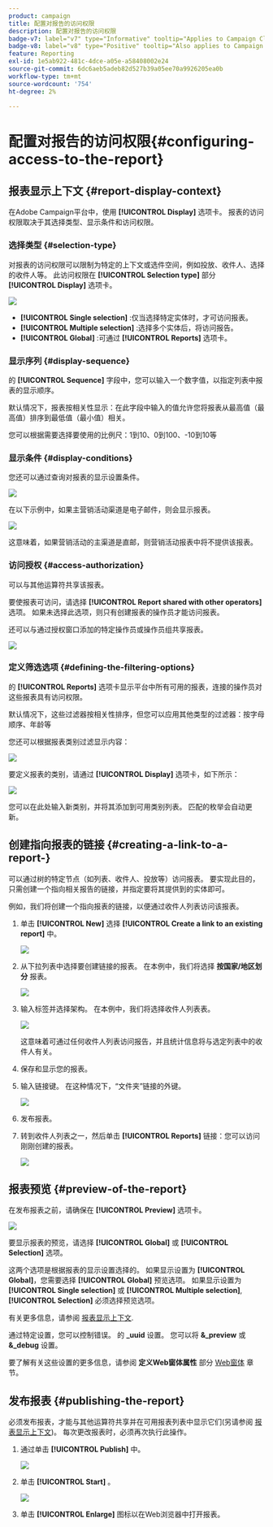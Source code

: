 ```yaml
---
product: campaign
title: 配置对报告的访问权限
description: 配置对报告的访问权限
badge-v7: label="v7" type="Informative" tooltip="Applies to Campaign Classic v7"
badge-v8: label="v8" type="Positive" tooltip="Also applies to Campaign v8"
feature: Reporting
exl-id: 1e5ab922-481c-4dce-a05e-a58408002e24
source-git-commit: 6dc6aeb5adeb82d527b39a05ee70a9926205ea0b
workflow-type: tm+mt
source-wordcount: '754'
ht-degree: 2%

---
```


# 配置对报告的访问权限{#configuring-access-to-the-report}



## 报表显示上下文 {#report-display-context}

在Adobe Campaign平台中，使用 **[!UICONTROL Display]** 选项卡。 报表的访问权限取决于其选择类型、显示条件和访问权限。

### 选择类型 {#selection-type}

对报表的访问权限可以限制为特定的上下文或选件空间，例如投放、收件人、选择的收件人等。 此访问权限在 **[!UICONTROL Selection type]** 部分 **[!UICONTROL Display]** 选项卡。

![](assets/s_ncs_advuser_report_visibility_4.png)

* **[!UICONTROL Single selection]** :仅当选择特定实体时，才可访问报表。
* **[!UICONTROL Multiple selection]** :选择多个实体后，将访问报告。
* **[!UICONTROL Global]** :可通过 **[!UICONTROL Reports]** 选项卡。

### 显示序列  {#display-sequence}

的 **[!UICONTROL Sequence]** 字段中，您可以输入一个数字值，以指定列表中报表的显示顺序。

默认情况下，报表按相关性显示：在此字段中输入的值允许您将报表从最高值（最高值）排序到最低值（最小值）相关。

您可以根据需要选择要使用的比例尺：1到10、0到100、-10到10等

### 显示条件 {#display-conditions}

您还可以通过查询对报表的显示设置条件。

![](assets/s_ncs_advuser_report_visibility_5.png)

在以下示例中，如果主营销活动渠道是电子邮件，则会显示报表。

![](assets/s_ncs_advuser_report_visibility_6.png)

这意味着，如果营销活动的主渠道是直邮，则营销活动报表中将不提供该报表。

### 访问授权 {#access-authorization}

可以与其他运算符共享该报表。

要使报表可访问，请选择 **[!UICONTROL Report shared with other operators]** 选项。 如果未选择此选项，则只有创建报表的操作员才能访问报表。

还可以与通过授权窗口添加的特定操作员或操作员组共享报表。

![](assets/s_ncs_advuser_report_visibility_8.png)

### 定义筛选选项 {#defining-the-filtering-options}

的 **[!UICONTROL Reports]** 选项卡显示平台中所有可用的报表，连接的操作员对这些报表具有访问权限。

默认情况下，这些过滤器按相关性排序，但您可以应用其他类型的过滤器：按字母顺序、年龄等

您还可以根据报表类别过滤显示内容：

![](assets/report_ovv_select_type.png)

要定义报表的类别，请通过 **[!UICONTROL Display]** 选项卡，如下所示：

![](assets/report_select_category.png)

您可以在此处输入新类别，并将其添加到可用类别列表。 匹配的枚举会自动更新。

## 创建指向报表的链接 {#creating-a-link-to-a-report-}

可以通过树的特定节点（如列表、收件人、投放等）访问报表。 要实现此目的，只需创建一个指向相关报告的链接，并指定要将其提供到的实体即可。

例如，我们将创建一个指向报表的链接，以便通过收件人列表访问该报表。

1. 单击 **[!UICONTROL New]** 选择 **[!UICONTROL Create a link to an existing report]** 中。

   ![](assets/s_ncs_advuser_report_wizard_link_01.png)

1. 从下拉列表中选择要创建链接的报表。 在本例中，我们将选择 **按国家/地区划分** 报表。

   ![](assets/s_ncs_advuser_report_wizard_link_02.png)

1. 输入标签并选择架构。 在本例中，我们将选择收件人列表表。

   ![](assets/s_ncs_advuser_report_wizard_link_03.png)

   这意味着可通过任何收件人列表访问报告，并且统计信息将与选定列表中的收件人有关。

1. 保存和显示您的报表。
1. 输入链接键。 在这种情况下，“文件夹”链接的外键。

   ![](assets/s_ncs_advuser_report_wizard_link_04.png)

1. 发布报表。
1. 转到收件人列表之一，然后单击 **[!UICONTROL Reports]** 链接：您可以访问刚刚创建的报表。

   ![](assets/s_ncs_advuser_report_wizard_link_05.png)

## 报表预览 {#preview-of-the-report}

在发布报表之前，请确保在 **[!UICONTROL Preview]** 选项卡。

![](assets/s_ncs_advuser_report_preview_01.png)

要显示报表的预览，请选择 **[!UICONTROL Global]** 或 **[!UICONTROL Selection]** 选项。

这两个选项是根据报表的显示设置选择的。 如果显示设置为 **[!UICONTROL Global]**，您需要选择 **[!UICONTROL Global]** 预览选项。 如果显示设置为 **[!UICONTROL Single selection]** 或 **[!UICONTROL Multiple selection]**, **[!UICONTROL Selection]** 必须选择预览选项。

有关更多信息，请参阅 [报表显示上下文](#report-display-context).

通过特定设置，您可以控制错误。 的 **_uuid** 设置。 您可以将 **&amp;_preview** 或 **&amp;_debug** 设置。

要了解有关这些设置的更多信息，请参阅 **定义Web窗体属性** 部分 [Web窗体](../../web/using/about-web-forms.md) 章节。

## 发布报表 {#publishing-the-report}

必须发布报表，才能与其他运算符共享并在可用报表列表中显示它们(另请参阅 [报表显示上下文](#report-display-context))。 每次更改报表时，必须再次执行此操作。

1. 通过单击 **[!UICONTROL Publish]** 中。

   ![](assets/s_ncs_advuser_report_publish_01.png)

1. 单击 **[!UICONTROL Start]** 。

   ![](assets/s_ncs_advuser_report_publish_02.png)

1. 单击 **[!UICONTROL Enlarge]** 图标以在Web浏览器中打开报表。

